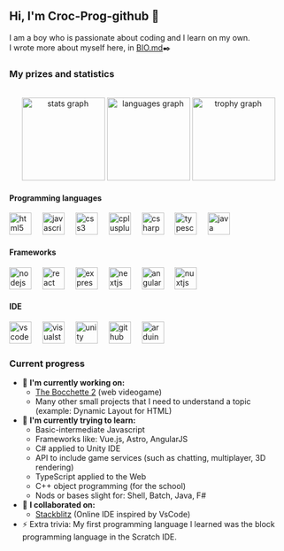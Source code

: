 ## Hi, I'm Croc-Prog-github 👋

I am a boy who is passionate about coding and I learn on my own.<br>
I wrote more about myself here, in [BIO.md](https://gist.github.com/Croc-Prog-github/13e2536644c819790dfc09bbc6270243)✒️

### My prizes and statistics
<div>
   <br clear="both">
<div align="center">
  <img src="https://github-readme-stats.vercel.app/api?username=Croc-Prog-github&hide_title=false&hide_rank=false&show_icons=true&include_all_commits=false&count_private=true&disable_animations=false&theme=dracula&locale=en&hide_border=true&order=1" height="150" alt="stats graph"  />
  <img src="https://github-readme-stats.vercel.app/api/top-langs?username=Croc-Prog-github&locale=en&hide_title=false&layout=compact&card_width=320&langs_count=6&theme=dracula&hide_border=true&order=2" height="150" alt="languages graph"  />
  <img src="https://github-profile-trophy.vercel.app?username=Croc-Prog-github&theme=onedark&column=2&row=2&margin-w=10&margin-h=10&no-bg=false&no-frame=true&order=4" height="150" alt="trophy graph"  />
</div>

<h4 align="left">Programming languages</h4>
<div align="left">
  <img src="https://cdn.jsdelivr.net/gh/devicons/devicon/icons/html5/html5-original.svg" height="40" alt="html5 logo"  />
  <img width="12" />
  <img src="https://cdn.jsdelivr.net/gh/devicons/devicon/icons/javascript/javascript-original.svg" height="40" alt="javascript logo"  />
  <img width="12" />
  <img src="https://cdn.jsdelivr.net/gh/devicons/devicon/icons/css3/css3-original.svg" height="40" alt="css3 logo"  />
  <img width="12" />
  <img src="https://cdn.jsdelivr.net/gh/devicons/devicon/icons/cplusplus/cplusplus-original.svg" height="40" alt="cplusplus logo"  />
  <img width="12" />
  <img src="https://cdn.jsdelivr.net/gh/devicons/devicon/icons/csharp/csharp-original.svg" height="40" alt="csharp logo"  />
  <img width="12" />
  <img src="https://cdn.jsdelivr.net/gh/devicons/devicon/icons/typescript/typescript-original.svg" height="40" alt="typescript logo"  />
  <img width="12" />
  <img src="https://cdn.jsdelivr.net/gh/devicons/devicon/icons/java/java-original.svg" height="40" alt="java logo"  />
</div>

<h4 align="left">Frameworks</h4>
<div align="left">
  <img src="https://cdn.simpleicons.org/nodedotjs/339933" height="40" alt="nodejs logo"  />
  <img width="12" />
  <img src="https://cdn.jsdelivr.net/gh/devicons/devicon/icons/react/react-original.svg" height="40" alt="react logo"  />
  <img width="12" />
  <img src="https://skillicons.dev/icons?i=express" height="40" alt="express logo"  />
  <img width="12" />
  <img src="https://cdn.jsdelivr.net/gh/devicons/devicon/icons/nextjs/nextjs-original.svg" height="40" alt="nextjs logo"  />
  <img width="12" />
  <img src="https://cdn.jsdelivr.net/gh/devicons/devicon/icons/angularjs/angularjs-original.svg" height="40" alt="angularjs logo"  />
  <img width="12" />
  <img src="https://cdn.simpleicons.org/nuxtdotjs/00DC82" height="40" alt="nuxtjs logo"  />
</div>

<h4 align="left">IDE</h4>
<div align="left">
  <img src="https://cdn.simpleicons.org/visualstudiocode/007ACC" height="40" alt="vscode logo"  />
  <img width="12" />
  <img src="https://cdn.simpleicons.org/visualstudio/5C2D91" height="40" alt="visualstudio logo"  />
  <img width="12" />
  <img src="https://cdn.simpleicons.org/unity/FFFFFF" height="40" alt="unity logo"  />
  <img width="12" />
  <img src="https://skillicons.dev/icons?i=github" height="40" alt="github logo"  />
  <img width="12" />
  <img src="https://skillicons.dev/icons?i=arduino" height="40" alt="arduino logo"  />
</div>

</div>
<p></p>

### Current progress
- 🔭 **I'm currently working on:**
   - [The Bocchette 2](https://github.com/Croc-Prog-github/The-Bocchette-2) (web videogame)
   - Many other small projects that I need to understand a topic (example: Dynamic Layout for HTML)
- 🌱 **I'm currently trying to learn:**
   - Basic-intermediate Javascript
   - Frameworks like: Vue.js, Astro, AngularJS
   - C# applied to Unity IDE
   - API to include game services (such as chatting, multiplayer, 3D rendering)
   - TypeScript applied to the Web
   - C++ object programming (for the school)
   - Nods or bases slight for: Shell, Batch, Java, F#
- 🤝 **I collaborated on:**
   - [Stackblitz](https://github.com/stackblitz/core) (Online IDE inspired by VsCode)
- ⚡ Extra trivia: My first programming language I learned was the block programming language in the Scratch IDE.
